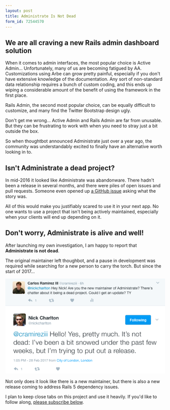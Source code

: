 ```yaml
---
layout: post
title: Administrate Is Not Dead
form_id: 72544570
---
```


## We are all craving a new Rails admin dashboard solution

When it comes to admin interfaces, the most popular choice is Active Admin...
Unfortunately, many of us are becoming fatigued by AA.
Customizations using Arbe can grow pretty painful, 
especially if you don't have extensive knowledge of the documentation. 
Any sort of non-standard data relationship requires a bunch of custom coding,
and this ends up wiping a considerable amount of the benefit of using the framework in the first place.

Rails Admin, the second most popular choice, can be equally difficult to customize, 
and many find the Twitter Bootstrap design ugly.

Don't get me wrong... Active Admin and Rails Admin are far from unusable.
But they can be frustrating to work with when you need to stray just a bit outside the box.

So when thoughtbot announced Administrate just over a year ago, 
the community was understandably excited to finally have an alternative worth looking in to.

## Isn't Administrate a dead project?

In mid-2016 it looked like Administrate was abandonware.
There hadn't been a release in several months, 
and there were piles of open issues and pull requests.
Someone even opened up [a GitHub issue](https://github.com/thoughtbot/administrate/issues/753) asking what the story was. 

All of this would make you justifiably scared to use it in your next app.
No one wants to use a project that isn't being actively maintained,
especially when your clients will end up depending on it.

## Don't worry, Administrate is alive and well!

After launching my own investigation, 
I am happy to report that **Administrate is not dead**.

The original maintainer left thoughbot,
and a pause in development was required while searching for a new person to carry the torch.
But since the start of 2017...

![Administrate Project Status Tweet](/assets/administrate_project_status_tweet.png)

Not only does it look like there is a new maintainer, 
but there is also a new release coming to address Rails 5 dependency issues.

I plan to keep close tabs on this project and use it heavily.
If you'd like to follow along, [please subscribe below](#post_cta).
